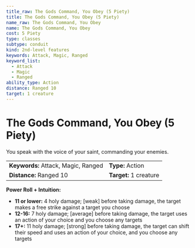 ```yaml
---
title_raw: The Gods Command, You Obey (5 Piety)
title: The Gods Command, You Obey (5 Piety)
name_raw: The Gods Command, You Obey
name: The Gods Command, You Obey
cost: 5 Piety
type: classes
subtype: conduit
kind: 2nd-level features
keywords: Attack, Magic, Ranged
keyword_list:
  - Attack
  - Magic
  - Ranged
ability_type: Action
distance: Ranged 10
target: 1 creature
---
```


# The Gods Command, You Obey (5 Piety)

You speak with the voice of your saint, commanding your enemies.

|                                     |                        |
| :---------------------------------- | :--------------------- |
| **Keywords:** Attack, Magic, Ranged | **Type:** Action       |
| **Distance:** Ranged 10             | **Target:** 1 creature |

**Power Roll + Intuition:**

- **11 or lower:** 4 holy damage; \[weak\] before taking damage, the target makes a free strike against a target you choose
- **12-16:** 7 holy damage; \[average\] before taking damage, the target uses an action of your choice and you choose any targets
- **17+:** 11 holy damage; \[strong\] before taking damage, the target can shift their speed and uses an action of your choice, and you choose any targets
